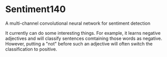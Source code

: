 # Sentiment140
A multi-channel convolutional neural network for sentiment detection

It currently can do some interesting things. For example, it learns negative adjectives and will classify sentences comtaining those words as negative. However, putting a "not" before such an adjective will often switch the classification to positive.
